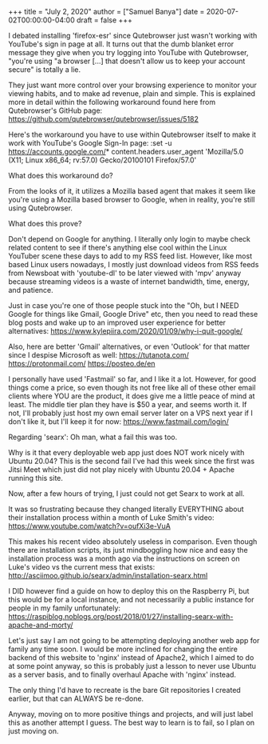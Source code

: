+++
title = "July 2, 2020"
author = ["Samuel Banya"]
date = 2020-07-02T00:00:00-04:00
draft = false
+++

I debated installing 'firefox-esr' since Qutebrowser just wasn't working
with YouTube's sign in page at all. It turns out that the dumb blanket
error message they give when you try logging into YouTube with Qutebrowser,
"you're using "a browser [...] that doesn't allow us to keep your account secure"
is totally a lie.

They just want more control over your browsing experience to monitor your viewing
habits, and to make ad revenue, plain and simple. This is explained more in detail
within the following workaround found here from Qutebrowser's GitHub page:
<https://github.com/qutebrowser/qutebrowser/issues/5182>

Here's the workaround you have to use within Qutebrowser itself to make it
work with YouTube's Google Sign-In page:
:set -u <https://accounts.google.com/>\* content.headers.user_agent 'Mozilla/5.0 (X11; Linux x86_64; rv:57.0) Gecko/20100101 Firefox/57.0'

What does this workaround do?

From the looks of it, it utilizes a Mozilla based agent that makes it seem like you're
using a Mozilla based browser to Google, when in reality, you're still using Qutebrowser.

What does this prove?

Don't depend on Google for anything. I literally only login to maybe check related
content to see if there's anything else cool within the Linux YouTuber scene these
days to add to my RSS feed list. However, like most based Linux users nowadays,
I mostly just download videos from RSS feeds from Newsboat with 'youtube-dl'
to be later viewed with 'mpv' anyway because streaming videos is a waste of
internet bandwidth, time, energy, and patience.

Just in case you're one of those people stuck into the "Oh, but I NEED Google
for things like Gmail, Google Drive" etc, then you need to read these blog posts
and wake up to an improved user experience for better alternatives:
<https://www.kylepiira.com/2020/01/09/why-i-quit-google/>

Also, here are better 'Gmail' alternatives, or even 'Outlook' for that matter
since I despise Microsoft as well:
<https://tutanota.com/>
<https://protonmail.com/>
<https://posteo.de/en>

I personally have used 'Fastmail' so far, and I like it a lot. However, for good
things come a price, so even though its not free like all of these other email
clients where YOU are the product, it does give me a little peace of mind at least.
The middle tier plan they have is $50 a year, and seems worth it. If not, I'll
probably just host my own email server later on a VPS next year if I don't like it,
but I'll keep it for now:
<https://www.fastmail.com/login/>

Regarding 'searx':
Oh man, what a fail this was too.

Why is it that every deployable web app just does NOT work nicely with Ubuntu 20.04? This is the second fail I've had this week since the first was Jitsi Meet which just did not play nicely with Ubuntu 20.04 + Apache running
this site.

Now, after a few hours of trying, I just could not get Searx to work at all.

It was so frustrating because they changed literally EVERYTHING about their
installation process within a month of Luke Smith's video:
<https://www.youtube.com/watch?v=oufXi3e-VuA>

This makes his recent video absolutely useless in comparison. Even though
there are installation scripts, its just mindboggling how nice and easy
the installation process was a month ago via the instructions on screen
on Luke's video vs the current mess that exists:
<http://asciimoo.github.io/searx/admin/installation-searx.html>

I DID however find a guide on how to deploy this on the Raspberry Pi, but this would be for a local instance, and not necessarily a public instance for people in my family unfortunately:
<https://raspiblog.noblogs.org/post/2018/01/27/installing-searx-with-apache-and-morty/>

Let's just say I am not going to be attempting deploying another web app
for family any time soon. I would be more inclined for changing the entire
backend of this website to 'nginx' instead of Apache2, which I aimed
to do at some point anyway, so this is probably just a lesson to never use
Ubuntu as a server basis, and to finally overhaul Apache with 'nginx' instead.

The only thing I'd have to recreate is the bare Git repositories I created
earlier, but that can ALWAYS be re-done.

Anyway, moving on to more positive things and projects, and will just
label this as another attempt I guess. The best way to learn is to fail, so
I plan on just moving on.